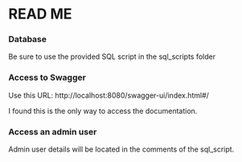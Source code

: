 # READ ME

### Database
Be sure to use the provided SQL script in the sql_scripts folder

### Access to Swagger
Use this URL: http://localhost:8080/swagger-ui/index.html#/

I found this is the only way to access the documentation.


### Access an admin user
Admin user details will be located in the comments of the sql_script.